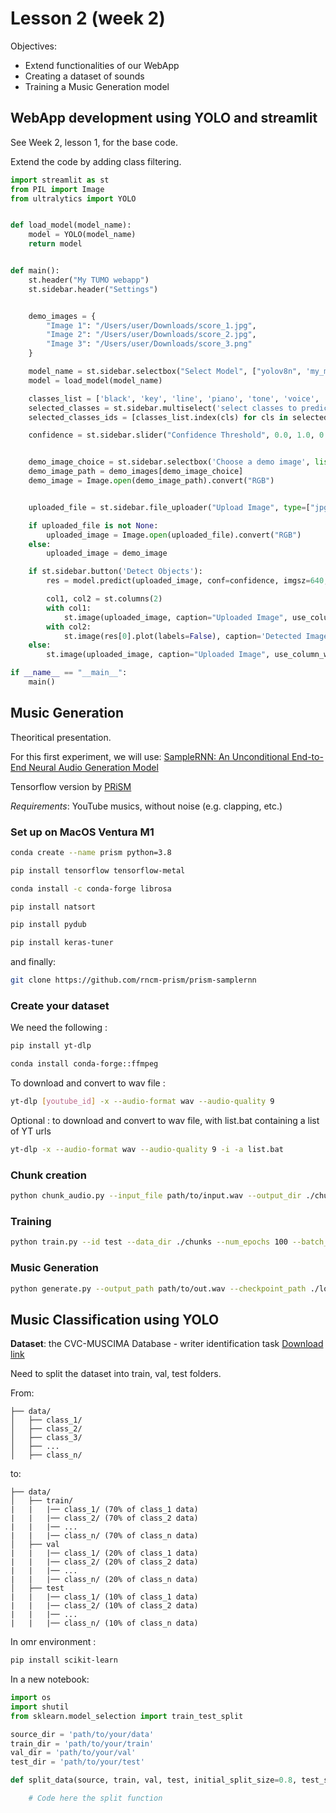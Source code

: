 # Lesson 2 (week 2)

Objectives:

* Extend functionalities of our WebApp
* Creating a dataset of sounds
* Training a Music Generation model

## WebApp development using YOLO and streamlit

See Week 2, lesson 1, for the base code.

Extend the code by adding class filtering.

```python
import streamlit as st
from PIL import Image
from ultralytics import YOLO


def load_model(model_name):
    model = YOLO(model_name)
    return model


def main():
    st.header("My TUMO webapp")
    st.sidebar.header("Settings")


    demo_images = {
        "Image 1": "/Users/user/Downloads/score_1.jpg",
        "Image 2": "/Users/user/Downloads/score_2.jpg",
        "Image 3": "/Users/user/Downloads/score_3.png"
    }

    model_name = st.sidebar.selectbox("Select Model", ["yolov8n", 'my_model.pt'])
    model = load_model(model_name)

    classes_list = ['black', 'key', 'line', 'piano', 'tone', 'voice', 'white']
    selected_classes = st.sidebar.multiselect('select classes to predict', classes_list, default=classes_list)
    selected_classes_ids = [classes_list.index(cls) for cls in selected_classes]

    confidence = st.sidebar.slider("Confidence Threshold", 0.0, 1.0, 0.5, 0.01)


    demo_image_choice = st.sidebar.selectbox('Choose a demo image', list(demo_images.keys()))
    demo_image_path = demo_images[demo_image_choice]
    demo_image = Image.open(demo_image_path).convert("RGB")


    uploaded_file = st.sidebar.file_uploader("Upload Image", type=["jpg", "jpeg", "png"])

    if uploaded_file is not None:
        uploaded_image = Image.open(uploaded_file).convert("RGB")
    else:
        uploaded_image = demo_image

    if st.sidebar.button('Detect Objects'):
        res = model.predict(uploaded_image, conf=confidence, imgsz=640, classes=selected_classes_ids)

        col1, col2 = st.columns(2)
        with col1:
            st.image(uploaded_image, caption="Uploaded Image", use_column_width=True)
        with col2:
            st.image(res[0].plot(labels=False), caption='Detected Image', use_column_width=True)
    else:
        st.image(uploaded_image, caption="Uploaded Image", use_column_width=True)

if __name__ == "__main__":
    main()
```

## Music Generation

Theoritical presentation.

For this first experiment, we will use: [SampleRNN: An Unconditional End-to-End Neural Audio Generation Model](https://arxiv.org/abs/1612.07837)

Tensorflow version by [PRiSM](https://github.com/rncm-prism/prism-samplernn)

*Requirements*: YouTube musics, without noise (e.g. clapping, etc.)

### Set up on MacOS Ventura M1

```bash
conda create --name prism python=3.8
```
```bash
pip install tensorflow tensorflow-metal
```
```bash
conda install -c conda-forge librosa
```
```bash
pip install natsort
```
```bash
pip install pydub
```
```bash
pip install keras-tuner
```

and finally:

```bash
git clone https://github.com/rncm-prism/prism-samplernn
```

### Create your dataset

We need the following :

```bash
pip install yt-dlp
```

```bash
conda install conda-forge::ffmpeg
```

To download and convert to wav file :

```bash
yt-dlp [youtube_id] -x --audio-format wav --audio-quality 9 
```

Optional : to download and convert to wav file, with list.bat containing a list of YT urls

```bash
yt-dlp -x --audio-format wav --audio-quality 9 -i -a list.bat
```

### Chunk creation

```bash
python chunk_audio.py --input_file path/to/input.wav --output_dir ./chunks --chunk_length 8000 --overlap 1000
```

### Training

```bash
python train.py --id test --data_dir ./chunks --num_epochs 100 --batch_size 128 --checkpoint_every 1 --output_file_dur 3 --sample_rate 16000
```

### Music Generation

```bash
python generate.py --output_path path/to/out.wav --checkpoint_path ./logdir/path/to/model.ckpt-ID --config_file ./default.config.json --num_seqs 10 --dur 10 --sample_rate 16000 --seed path/to/seed.wav --seed_offset 500
```

## Music Classification using YOLO

**Dataset**: the CVC-MUSCIMA Database - writer identification task
[Download link](http://datasets.cvc.uab.es/muscima/CVCMUSCIMA_WI.zip)

Need to split the dataset into train, val, test folders.

From:
```
├── data/
│   ├── class_1/
│   ├── class_2/
│   ├── class_3/
│   ├── ...
│   ├── class_n/
```

to:
```
├── data/
│   ├── train/
|   |   |── class_1/ (70% of class_1 data)
|   |   |── class_2/ (70% of class_2 data)
|   |   |── ...
|   |   |── class_n/ (70% of class_n data)
│   ├── val
|   |   |── class_1/ (20% of class_1 data)
|   |   |── class_2/ (20% of class_2 data)
|   |   |── ...
|   |   |── class_n/ (20% of class_n data)
│   ├── test
|   |   |── class_1/ (10% of class_1 data)
|   |   |── class_2/ (10% of class_2 data)
|   |   |── ...
|   |   |── class_n/ (10% of class_n data)
```

In omr environment :

```bash
pip install scikit-learn
```

In a new notebook:

```python
import os
import shutil
from sklearn.model_selection import train_test_split

source_dir = 'path/to/your/data'
train_dir = 'path/to/your/train'
val_dir = 'path/to/your/val'
test_dir = 'path/to/your/test'

def split_data(source, train, val, test, initial_split_size=0.8, test_size=0.05):

    # Code here the split function

```
